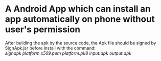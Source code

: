 A Android App which can install an app automatically on phone without user's permission
===
After building the apk by the source code, the Apk file should be signed by SignApk.jar before install with the command:<br>
*signapk  platform.x509.pem platform.pk8 input.apk output.apk*
